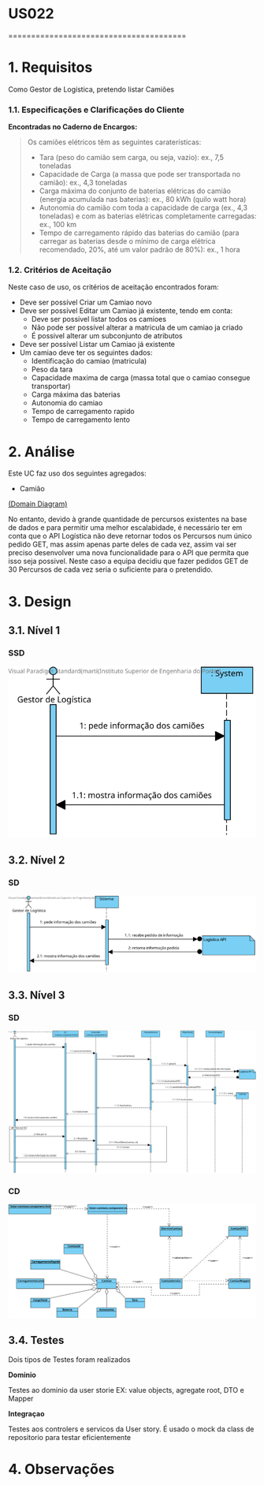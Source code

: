 # US022
=======================================


# 1. Requisitos

Como Gestor de Logística, pretendo listar Camiões

### 1.1. Especificações e Clarificações do Cliente

**Encontradas no Caderno de Encargos:**

>Os camiões elétricos têm as seguintes caraterísticas:
>- Tara (peso do camião sem carga, ou seja, vazio): ex., 7,5 toneladas
>- Capacidade de Carga (a massa que pode ser transportada no camião): ex., 4,3 toneladas
>- Carga máxima do conjunto de baterias elétricas do camião (energia acumulada nas
   baterias): ex., 80 kWh (quilo watt hora)
>- Autonomia do camião com toda a capacidade de carga (ex., 4,3 toneladas) e com as
   baterias elétricas completamente carregadas: ex., 100 km
>- Tempo de carregamento rápido das baterias do camião (para carregar as baterias desde
   o mínimo de carga elétrica recomendado, 20%, até um valor padrão de 80%): ex., 1 hora

### 1.2. Critérios de Aceitação

Neste caso de uso, os critérios de aceitação encontrados foram:

- Deve ser possível Criar um Camiao novo
- Deve ser possível Editar um Camiao já existente, tendo em conta:
    - Deve ser possivel listar todos os camioes
    - Não pode ser possível alterar a matricula de um camiao ja criado
    - É possivel alterar um subconjunto de atributos
- Deve ser possível Listar um Camiao já existente
- Um camiao deve ter os seguintes dados:
    - Identificação do camiao (matricula)
    - Peso da tara
    - Capacidade maxima de carga (massa total que o camiao consegue transportar)
    - Carga máxima das baterias
    - Autonomia do camiao
    - Tempo de carregamento rapido
    - Tempo de carregamento lento

# 2. Análise

Este UC faz uso dos seguintes agregados:
- Camião

[(Domain Diagram)](../../Modelo_de_Dominio/DM.svg)

No entanto, devido à grande quantidade de percursos existentes na base de dados e para permitir uma melhor escalabidade, é necessário ter em conta que o API Logística não deve retornar todos os Percursos num único pedido GET, mas assim apenas parte deles de cada vez, assim vai ser preciso desenvolver uma nova funcionalidade para o API que permita que isso seja possivel. Neste caso a equipa decidiu que fazer pedidos GET de 30 Percursos de cada vez seria o suficiente para o pretendido.

# 3. Design

## 3.1. Nível 1

### SSD

![US022 - SSD](US022_SSD_LISTAR_N1_VP_V1.svg)

## 3.2. Nível 2

### SD

![US022 - SD](US022_SD_LISTAR_N2_VP_V1.svg)

## 3.3. Nível 3

### SD

![US022 - SD](US022_SD_LISTAR_N3_VP_V1.svg)

### CD

![US022 - CD](US022_CD_N3_VL_V1.svg)

## 3.4. Testes

Dois tipos de Testes foram realizados

**Dominio**

Testes ao dominio da user storie EX: value objects, agregate root, DTO e Mapper

**Integraçao**

Testes aos controlers e servicos da User story.
É usado o mock da class de repositorio para testar eficientemente

# 4. Observações